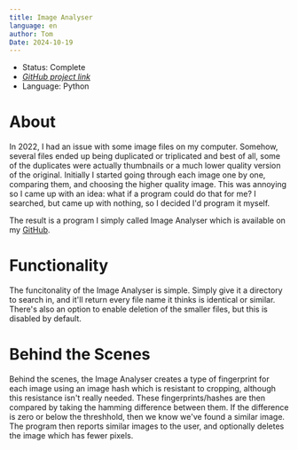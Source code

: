 ```yaml
---
title: Image Analyser
language: en
author: Tom
Date: 2024-10-19
---
```


- Status: Complete
- [_GitHub project link_](https://github.com/tomdpb/Image-Analyser)
- Language: Python

# About

In 2022, I had an issue with some image files on my computer. Somehow, several files ended up being duplicated or triplicated and best of all, some of the duplicates were actually thumbnails or a much lower quality version of the original. Initially I started going through each image one by one, comparing them, and choosing the higher quality image. This was annoying so I came up with an idea: what if a program could do that for me? I searched, but came up with nothing, so I decided I'd program it myself.

The result is a program I simply called Image Analyser which is available on my [GitHub](https://github.com/tomdpb/Image-Analyser).

# Functionality

The funcitonality of the Image Analyser is simple. Simply give it a directory to search in, and it'll return every file name it thinks is identical or similar. There's also an option to enable deletion of the smaller files, but this is disabled by default.

# Behind the Scenes

Behind the scenes, the Image Analyser creates a type of fingerprint for each image using an image hash which is resistant to cropping, although this resistance isn't really needed. These fingerprints/hashes are then compared by taking the hamming difference between them. If the difference is zero or below the threshhold, then we know we've found a similar image. The program then reports similar images to the user, and optionally deletes the image which has fewer pixels.
